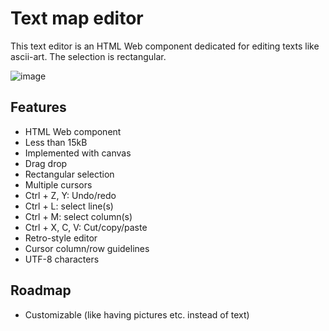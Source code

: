# Text map editor

This text editor is an HTML Web component dedicated for editing texts like ascii-art. The selection is rectangular.

![image](https://github.com/francoisschwarzentruber/textmapeditor/assets/43071857/dc4f0980-b20d-450f-9a4a-68b5fed6b4ee)

## Features

- HTML Web component
- Less than 15kB
- Implemented with canvas
- Drag drop
- Rectangular selection
- Multiple cursors
- Ctrl + Z, Y: Undo/redo
- Ctrl + L: select line(s)
- Ctrl + M: select column(s)
- Ctrl + X, C, V: Cut/copy/paste
- Retro-style editor
- Cursor column/row guidelines
- UTF-8 characters

## Roadmap
- Customizable (like having pictures etc. instead of text)
